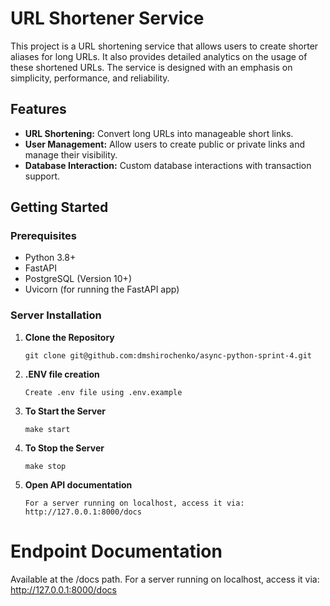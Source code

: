 # URL Shortener Service

This project is a URL shortening service that allows users to create shorter aliases for long URLs. It also provides detailed analytics on the usage of these shortened URLs. The service is designed with an emphasis on simplicity, performance, and reliability.

## Features

- **URL Shortening:** Convert long URLs into manageable short links.
- **User Management:** Allow users to create public or private links and manage their visibility.
- **Database Interaction:** Custom database interactions with transaction support.

## Getting Started

### Prerequisites

- Python 3.8+
- FastAPI
- PostgreSQL (Version 10+)
- Uvicorn (for running the FastAPI app)


### Server Installation

1. **Clone the Repository**
   ```
   git clone git@github.com:dmshirochenko/async-python-sprint-4.git
   ```
2. **.ENV file creation**
    ```
    Create .env file using .env.example
    ```
2. **To Start the Server**
    ```
    make start
    ```
3. **To Stop the Server**
    ```
    make stop
    ```
4. **Open API documentation**
    ```
    For a server running on localhost, access it via:
    http://127.0.0.1:8000/docs
    ```

# Endpoint Documentation

Available at the /docs path. 
For a server running on localhost, access it via:
http://127.0.0.1:8000/docs

